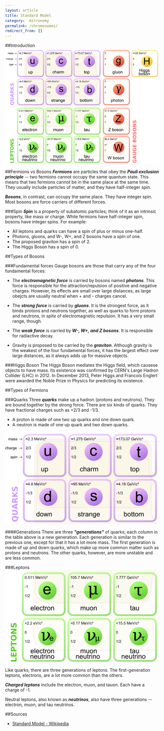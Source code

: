 ```yaml
---
layout: article
title: Standard Model
category:  Astronomy
permalink: /chromosomes/
redirect_from: []
---
```


##Introduction
<img src="/images/stdmodel.png">

##Fermions vs Bosons
***Fermions*** are particles that obey the ***Pauli exclusion principle*** -- two fermions cannot occupy the same quantum state. This means that two fermions cannot be in the same place at the same time. They usually include particles of matter, and they have half-integer spin.

***Bosons***, in contrast, can occupy the same place. They have integer spin. Most bosons are force carriers of different forces.

###Spin
***Spin*** is a property of subatomic particles; think of it as an intrinsic property, like mass or charge. While fermions have half-integer spin, bosons have integer spins. For example:

* All leptons and quarks can have a spin of plus or minus one-half.
* Photons, gluons, and W-, W+, and Z bosons have a spin of one.
* The proposed graviton has a spin of 2.
* The Higgs Boson has a spin of 0.

##Types of Bosons

###Fundamental forces
Gauge bosons are those that carry any of the four fundamental forces:

* The ***electromagnetic force*** is carried by bosons named ***photons***. This force is responsible for the attraction/repulsion of positive and negative charges. However, its effects are small over large distances, as large obejcts are usually neutral when + and - charges cancel.

* The ***strong force*** is carried by ***gluons***. It is the strongest force, as it binds protons and neutrons together, as well as quarks to form protons and neutrons, in spite of electromagnetic repulsion. It has a very small range, though.

* The ***weak force*** is carried by ***W-, W+, and Z bosons***. It is responsible for radiactive decay.

* Gravity is proposed to be carried by the ***graviton***. Although gravity is the weakest of the four fundamental forces, it has the largest effect over large distances, as it always adds up for massive objects.

###Higgs Boson
The Higgs Boson mediates the Higgs field, which causese objects to have mass. Its existence was confirmed by CERN's Large Hadron Collider (LHC) in 2012. In December 2013, Peter Higgs and Francois Englert were awarded the Noble Prize in Physics for predicting its existence.

##Types of Fermions

###Quarks
Three ***quarks*** make up a hadron (protons and neutrons). They are bound together by the strong force. There are six kinds of quarks. They have fractional charges such as +2/3 and -1/3.

* A proton is made of one two up quarks and one down quark.
* A neutron is made of one up quark and two down quarks.

<img src="/images/stdmodelQuarks.png">

####Generations
There are three ***"generations"*** of quarks; each column in the table above is a new generation. Each generation is similar to the previous one, except for that it has a lot more mass. The first generation is made of up and down quarks, which make up more common matter such as protons and neutrons. The other quarks, however, are more unstable and are less common.

###Leptons
<img src="/images/stdmodelLeptons.png">

Like quarks, there are three generations of leptons. The first-generation leptons, electrons, are a lot more common than the others.

***Charged leptons*** include the electron, muon, and tauon. Each have a charge of -1.

Neutral leptons, also known as ***neutrinos***, also have three generations -- electron, muon, and tau neutrinos.

##Sources
* [Standard Model - Wikipedia](https://en.wikipedia.org/wiki/Standard_Model)
